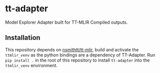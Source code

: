# tt-adapter
Model Explorer Adapter built for TT-MLIR Compiled outputs.

## Installation
This repository depends on [nsmithtt/tt-mlir](https://github.com/nsmithtt/tt-mlir), build and activate the `ttmlir_venv` as the python bindings are a dependency of TT-Adapter. Run `pip install .` in the root of this repository to install `tt-adapter` into the `ttmlir_venv` environment.
